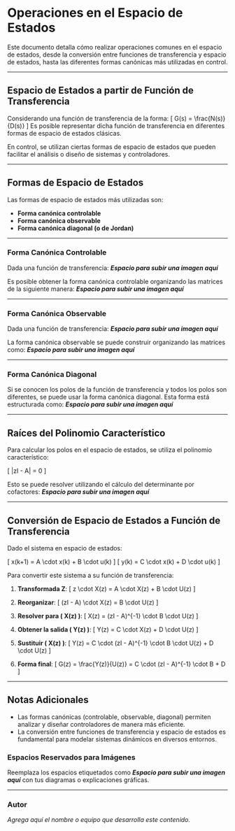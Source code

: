 # Operaciones en el Espacio de Estados

Este documento detalla cómo realizar operaciones comunes en el espacio de estados, desde la conversión entre funciones de transferencia y espacio de estados, hasta las diferentes formas canónicas más utilizadas en control.

---

## Espacio de Estados a partir de Función de Transferencia

Considerando una función de transferencia de la forma:
\[
G(s) = \frac{N(s)}{D(s)}
\]
Es posible representar dicha función de transferencia en diferentes formas de espacio de estados clásicas.

En control, se utilizan ciertas formas de espacio de estados que pueden facilitar el análisis o diseño de sistemas y controladores.

---

## Formas de Espacio de Estados

Las formas de espacio de estados más utilizadas son:
- **Forma canónica controlable**
- **Forma canónica observable**
- **Forma canónica diagonal (o de Jordan)**

---

### Forma Canónica Controlable

Dada una función de transferencia:
_**Espacio para subir una imagen aquí**_

Es posible obtener la forma canónica controlable organizando las matrices de la siguiente manera:
_**Espacio para subir una imagen aquí**_

---

### Forma Canónica Observable

Dada una función de transferencia:
_**Espacio para subir una imagen aquí**_

La forma canónica observable se puede construir organizando las matrices como:
_**Espacio para subir una imagen aquí**_

---

### Forma Canónica Diagonal

Si se conocen los polos de la función de transferencia y todos los polos son diferentes, se puede usar la forma canónica diagonal. Esta forma está estructurada como:
_**Espacio para subir una imagen aquí**_

---

## Raíces del Polinomio Característico

Para calcular los polos en el espacio de estados, se utiliza el polinomio característico:

\[
|zI - A| = 0
\]

Esto se puede resolver utilizando el cálculo del determinante por cofactores:
_**Espacio para subir una imagen aquí**_

---

## Conversión de Espacio de Estados a Función de Transferencia

Dado el sistema en espacio de estados:

\[
x(k+1) = A \cdot x(k) + B \cdot u(k)
\]
\[
y(k) = C \cdot x(k) + D \cdot u(k)
\]

Para convertir este sistema a su función de transferencia:

1. **Transformada Z**:
   \[
   z \cdot X(z) = A \cdot X(z) + B \cdot U(z)
   \]

2. **Reorganizar**:
   \[
   (zI - A) \cdot X(z) = B \cdot U(z)
   \]

3. **Resolver para \( X(z) \)**:
   \[
   X(z) = (zI - A)^{-1} \cdot B \cdot U(z)
   \]

4. **Obtener la salida \( Y(z) \)**:
   \[
   Y(z) = C \cdot X(z) + D \cdot U(z)
   \]

5. **Sustituir \( X(z) \)**:
   \[
   Y(z) = C \cdot (zI - A)^{-1} \cdot B \cdot U(z) + D \cdot U(z)
   \]

6. **Forma final**:
   \[
   G(z) = \frac{Y(z)}{U(z)} = C \cdot (zI - A)^{-1} \cdot B + D
   \]

---

## Notas Adicionales

- Las formas canónicas (controlable, observable, diagonal) permiten analizar y diseñar controladores de manera más eficiente.
- La conversión entre funciones de transferencia y espacio de estados es fundamental para modelar sistemas dinámicos en diversos entornos.

### Espacios Reservados para Imágenes

Reemplaza los espacios etiquetados como _**Espacio para subir una imagen aquí**_ con tus diagramas o explicaciones gráficas.

---

### Autor

_Agrega aquí el nombre o equipo que desarrolla este contenido._
